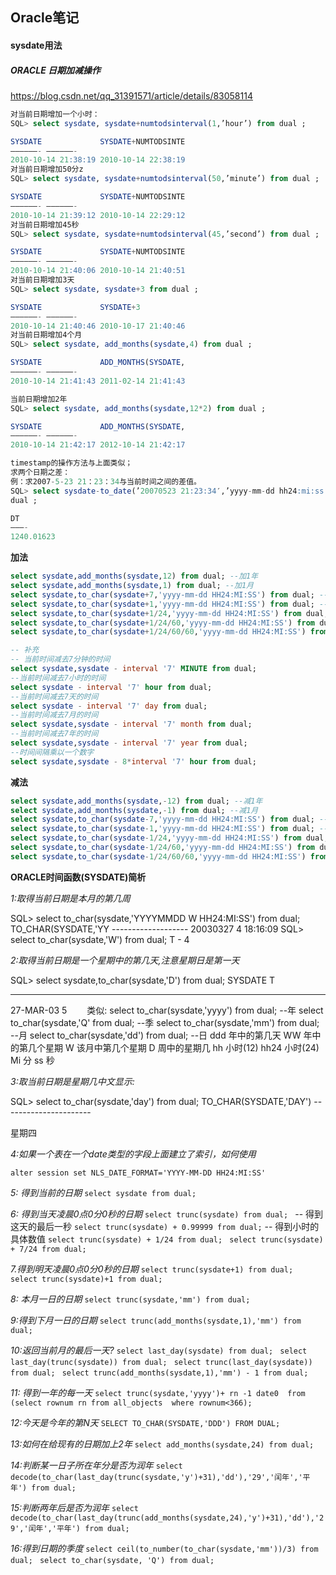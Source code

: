 ## Oracle笔记



#### sysdate用法



##### ORACLE 日期加减操作

https://blog.csdn.net/qq_31391571/article/details/83058114

```sql
对当前日期增加一个小时：
SQL> select sysdate, sysdate+numtodsinterval(1,’hour’) from dual ;

SYSDATE             SYSDATE+NUMTODSINTE
——————- ——————-
2010-10-14 21:38:19 2010-10-14 22:38:19
对当前日期增加50分z
SQL> select sysdate, sysdate+numtodsinterval(50,’minute’) from dual ;

SYSDATE             SYSDATE+NUMTODSINTE
——————- ——————-
2010-10-14 21:39:12 2010-10-14 22:29:12
对当前日期增加45秒
SQL> select sysdate, sysdate+numtodsinterval(45,’second’) from dual ;

SYSDATE             SYSDATE+NUMTODSINTE
——————- ——————-
2010-10-14 21:40:06 2010-10-14 21:40:51
对当前日期增加3天
SQL> select sysdate, sysdate+3 from dual ;

SYSDATE             SYSDATE+3
——————- ——————-
2010-10-14 21:40:46 2010-10-17 21:40:46
对当前日期增加4个月
SQL> select sysdate, add_months(sysdate,4) from dual ;

SYSDATE             ADD_MONTHS(SYSDATE,
——————- ——————-
2010-10-14 21:41:43 2011-02-14 21:41:43

当前日期增加2年
SQL> select sysdate, add_months(sysdate,12*2) from dual ;

SYSDATE             ADD_MONTHS(SYSDATE,
——————- ——————-
2010-10-14 21:42:17 2012-10-14 21:42:17

timestamp的操作方法与上面类似；
求两个日期之差：
例：求2007-5-23 21：23：34与当前时间之间的差值。
SQL> select sysdate-to_date(’20070523 21:23:34′,’yyyy-mm-dd hh24:mi:ss’) dt from
dual ;

DT
———-
1240.01623
```



**加法** 

```sql
select sysdate,add_months(sysdate,12) from dual; --加1年 
select sysdate,add_months(sysdate,1) from dual; --加1月 
select sysdate,to_char(sysdate+7,'yyyy-mm-dd HH24:MI:SS') from dual; --加1星期 
select sysdate,to_char(sysdate+1,'yyyy-mm-dd HH24:MI:SS') from dual; --加1天 
select sysdate,to_char(sysdate+1/24,'yyyy-mm-dd HH24:MI:SS') from dual; --加1小时 
select sysdate,to_char(sysdate+1/24/60,'yyyy-mm-dd HH24:MI:SS') from dual; --加1分钟 
select sysdate,to_char(sysdate+1/24/60/60,'yyyy-mm-dd HH24:MI:SS') from dual; --加1秒 

-- 补充
-- 当前时间减去7分钟的时间 
select sysdate,sysdate - interval '7' MINUTE from dual; 
--当前时间减去7小时的时间 
select sysdate - interval '7' hour from dual; 
--当前时间减去7天的时间 
select sysdate - interval '7' day from dual; 
--当前时间减去7月的时间 
select sysdate,sysdate - interval '7' month from dual; 
--当前时间减去7年的时间 
select sysdate,sysdate - interval '7' year from dual; 
--时间间隔乘以一个数字 
select sysdate,sysdate - 8*interval '7' hour from dual;
```

**减法** 

```sql
select sysdate,add_months(sysdate,-12) from dual; --减1年 
select sysdate,add_months(sysdate,-1) from dual; --减1月 
select sysdate,to_char(sysdate-7,'yyyy-mm-dd HH24:MI:SS') from dual; --减1星期 
select sysdate,to_char(sysdate-1,'yyyy-mm-dd HH24:MI:SS') from dual; --减1天 
select sysdate,to_char(sysdate-1/24,'yyyy-mm-dd HH24:MI:SS') from dual; --减1小时 
select sysdate,to_char(sysdate-1/24/60,'yyyy-mm-dd HH24:MI:SS') from dual; --减1分钟 
select sysdate,to_char(sysdate-1/24/60/60,'yyyy-mm-dd HH24:MI:SS') from dual; --减1秒 
```

**ORACLE时间函数(SYSDATE)简析** 

*1:取得当前日期是本月的第几周* 

SQL> select to_char(sysdate,'YYYYMMDD W HH24:MI:SS') from dual; 
TO_CHAR(SYSDATE,'YY 
\------------------- 
20030327 4 18:16:09 
SQL> select to_char(sysdate,'W') from dual; 
T 
\- 
4 

*2:取得当前日期是一个星期中的第几天,注意星期日是第一天* 

SQL> select sysdate,to_char(sysdate,'D') from dual; 
SYSDATE T 
--------- -
27-MAR-03 5 
　　类似: 
select to_char(sysdate,'yyyy') from dual; --年 
select to_char(sysdate,'Q' from dual; --季 
select to_char(sysdate,'mm') from dual; --月 
select to_char(sysdate,'dd') from dual; --日 
ddd 年中的第几天 
WW 年中的第几个星期 
W 该月中第几个星期 
D 周中的星期几 
hh 小时(12) 
hh24 小时(24) 
Mi 分 
ss 秒 

*3:取当前日期是星期几中文显示:* 

SQL> select to_char(sysdate,'day') from dual; 
TO_CHAR(SYSDATE,'DAY') 
\---------------------- 

星期四 

*4:如果一个表在一个date类型的字段上面建立了索引，如何使用* 

`alter session set NLS_DATE_FORMAT='YYYY-MM-DD HH24:MI:SS' `

*5: 得到当前的日期* 
`select sysdate from dual; `

*6: 得到当天凌晨0点0分0秒的日期* 
`select trunc(sysdate) from dual; `
-- 得到这天的最后一秒 
`select trunc(sysdate) + 0.99999 from dual;` 
-- 得到小时的具体数值 
`select trunc(sysdate) + 1/24 from dual; `
`select trunc(sysdate) + 7/24 from dual; `

*7.得到明天凌晨0点0分0秒的日期* 
`select trunc(sysdate+1) from dual; `
`select trunc(sysdate)+1 from dual; `

*8: 本月一日的日期* 
`select trunc(sysdate,'mm') from dual; `

*9:得到下月一日的日期* 
`select trunc(add_months(sysdate,1),'mm') from dual; `

*10:返回当前月的最后一天?* 
`select last_day(sysdate) from dual; `
`select last_day(trunc(sysdate)) from dual; `
`select trunc(last_day(sysdate)) from dual; `
`select trunc(add_months(sysdate,1),'mm') - 1 from dual; `

*11: 得到一年的每一天* 
`select trunc(sysdate,'yyyy')+ rn -1 date0 
from 
(select rownum rn from all_objects 
where rownum<366); `

*12:今天是今年的第N天* 
`SELECT TO_CHAR(SYSDATE,'DDD') FROM DUAL; `

*13:如何在给现有的日期加上2年* 
`select add_months(sysdate,24) from dual; `

*14:判断某一日子所在年分是否为润年* 
`select decode(to_char(last_day(trunc(sysdate,'y')+31),'dd'),'29','闰年','平年') from dual; `

*15:判断两年后是否为润年* 
`select decode(to_char(last_day(trunc(add_months(sysdate,24),'y')+31),'dd'),'29','闰年','平年') from dual; `

*16:得到日期的季度* 
`select ceil(to_number(to_char(sysdate,'mm'))/3) from dual; `
`select to_char(sysdate, 'Q') from dual;`